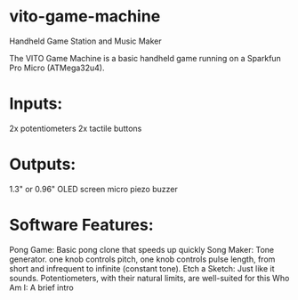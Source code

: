 # vito-game-machine
Handheld Game Station and Music Maker

The VITO Game Machine is a basic handheld game running on a Sparkfun Pro Micro (ATMega32u4). 

# Inputs:
2x potentiometers
2x tactile buttons 

# Outputs:
1.3" or 0.96" OLED screen
micro piezo buzzer 

# Software Features:
Pong Game: Basic pong clone that speeds up quickly
Song Maker: Tone generator. one knob controls pitch, one knob controls pulse length, from short and infrequent to infinite (constant tone).
Etch a Sketch: Just like it sounds. Potentiometers, with their natural limits, are well-suited for this
Who Am I: A brief intro 

